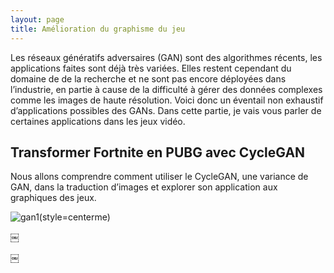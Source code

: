 ```yaml
---
layout: page
title: Amélioration du graphisme du jeu
---
```


Les réseaux génératifs adversaires (GAN) sont des algorithmes récents, les applications faites sont déjà très variées. Elles restent cependant du domaine de de la recherche et ne sont pas encore déployées dans l’industrie, en partie à cause de la difficulté à gérer des données complexes comme les images de haute résolution. Voici donc un éventail non exhaustif d’applications possibles des GANs. Dans cette partie, je vais vous parler de certaines applications dans les jeux vidéo.

## Transformer Fortnite en PUBG avec CycleGAN
Nous allons comprendre comment utiliser le CycleGAN, une variance de GAN, dans la traduction d’images et explorer son application aux graphiques des jeux.

![gan1](/Images/fortnite-gif1.gif)(style=centerme)

￼

￼



